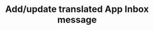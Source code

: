 ---
title: Add/update translated App Inbox message
excerpt: >-
  The method is used for updating or adding language versions for the basic App
  Inbox message.
api:
  file: yespo.json
  operationId: updateTranslatedAppInboxMessage
hidden: false
---